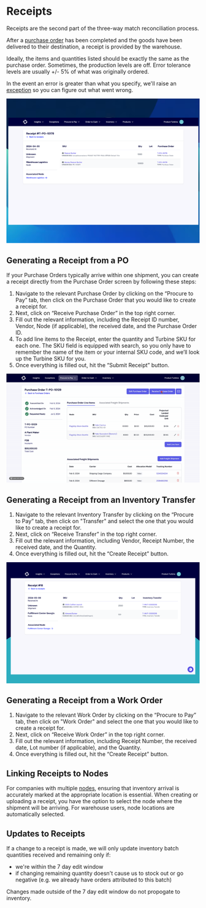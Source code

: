 # Receipts
Receipts are the second part of the three-way match reconciliation process. 

After a [purchase order](/records/purchase_orders) has been completed and the goods have been delivered to their destination, a receipt is provided by the warehouse. 

Ideally, the items and quantities listed should be exactly the same as the purchase order. Sometimes, the production levels are off. Error tolerance levels are usually +/- 5% of what was originally ordered. 

In the event an error is greater than what you specify, we'll raise an [exception](/exceptions/three-way-match) so you can figure out what went wrong.

![Receiving a PO](../../static/img/reciept_details.png)

## Generating a Receipt from a PO

If your Purchase Orders typically arrive within one shipment, you can create a receipt directly from the Purchase Order screen by following these steps:

1. Navigate to the relevant Purchase Order by clicking on the “Procure to Pay” tab, then click on the Purchase Order that you would like to create a receipt for.
2. Next, click on “Receive Purchase Order” in the top right corner.
3. Fill out the relevant information, including the Receipt ID number, Vendor, Node (if applicable), the received date, and the Purchase Order ID.
4. To add line items to the Receipt, enter the quantity and Turbine SKU for each one. The SKU field is equipped with search, so you only have to remember the name of the item or your internal SKU code, and we’ll look up the Turbine SKU for you.
5. Once everything is filled out, hit the “Submit Receipt” button.

![Receiving a PO](../../static/img/receipts_3.gif)

## Generating a Receipt from an Inventory Transfer

1. Navigate to the relevant Inventory Transfer by clicking on the “Procure to Pay” tab, then click on "Transfer" and select the one that you would like to create a receipt for.
2. Next, click on “Receive Transfer” in the top right corner.
3. Fill out the relevant information, including Vendor, Receipt Number, the received date, and the Quantity.
4. Once everything is filled out, hit the “Create Receipt” button.

![Receiving a PO](../../static/img/inv_transfer_receipt.png)

## Generating a Receipt from a Work Order

1. Navigate to the relevant Work Order by clicking on the “Procure to Pay” tab, then click on "Work Order" and select the one that you would like to create a receipt for.
2. Next, click on “Receive Work Order” in the top right corner.
3. Fill out the relevant information, including Receipt Number, the received date, Lot number (if applicable), and the Quantity.
4. Once everything is filled out, hit the “Create Receipt” button.

## Linking Receipts to Nodes
For companies with multiple [nodes](/records/nodes), ensuring that inventory arrival is accurately marked at the appropriate location is essential.
When creating or uploading a receipt, you have the option to select the node where the shipment will be arriving. For warehouse users, node locations are automatically selected.

## Updates to Receipts

If a change to a receipt is made, we will only update inventory batch quantities received and remaining only if:
* we're within the 7 day edit window 
* if changing remaining quantity doesn't cause us to stock out or go negative (e.g. we already have orders attributed to this batch)

Changes made outside of the 7 day edit window do not propogate to inventory.

